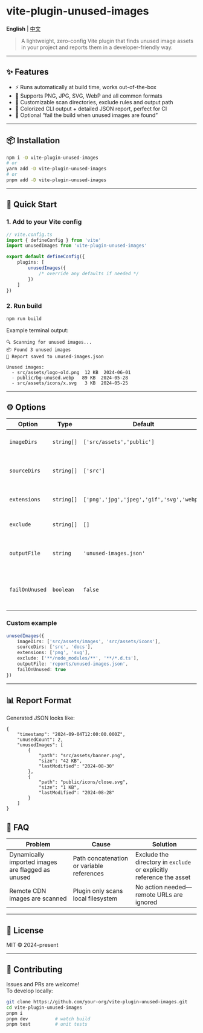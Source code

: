 # vite-plugin-unused-images

**English** | [中文](README.CN.md)

> A lightweight, zero-config Vite plugin that finds unused image assets in your project and reports them in a developer-friendly way.

---

## ✨ Features

- ⚡ Runs automatically at build time, works out-of-the-box
- 🎯 Supports PNG, JPG, SVG, WebP and all common formats
- 🔧 Customizable scan directories, exclude rules and output path
- 🎨 Colorized CLI output + detailed JSON report, perfect for CI
- 🚨 Optional “fail the build when unused images are found”

---

## 📦 Installation

```bash
npm i -D vite-plugin-unused-images
# or
yarn add -D vite-plugin-unused-images
# or
pnpm add -D vite-plugin-unused-images
```

---

## 🚀 Quick Start

### 1. Add to your Vite config

```ts
// vite.config.ts
import { defineConfig } from 'vite'
import unusedImages from 'vite-plugin-unused-images'

export default defineConfig({
	plugins: [
		unusedImages({
			/* override any defaults if needed */
		})
	]
})
```

### 2. Run build

```bash
npm run build
```

Example terminal output:

```
🔍 Scanning for unused images...
📦 Found 3 unused images
📝 Report saved to unused-images.json

Unused images:
  - src/assets/logo-old.png  12 KB  2024-06-01
  - public/bg-unused.webp   89 KB  2024-05-28
  - src/assets/icons/x.svg   3 KB  2024-05-25
```

---

## ⚙️ Options

| Option         | Type       | Default                                   | Description                                |
| -------------- | ---------- | ----------------------------------------- | ------------------------------------------ |
| `imageDirs`    | `string[]` | `['src/assets','public']`                 | Directories to scan for images             |
| `sourceDirs`   | `string[]` | `['src']`                                 | Directories to scan for source code        |
| `extensions`   | `string[]` | `['png','jpg','jpeg','gif','svg','webp']` | Image extensions to check                  |
| `exclude`      | `string[]` | `[]`                                      | Glob patterns to ignore                    |
| `outputFile`   | `string`   | `'unused-images.json'`                    | Path to save the JSON report               |
| `failOnUnused` | `boolean`  | `false`                                   | Throw error if any unused images are found |

### Custom example

```ts
unusedImages({
	imageDirs: ['src/assets/images', 'src/assets/icons'],
	sourceDirs: ['src', 'docs'],
	extensions: ['png', 'svg'],
	exclude: ['**/node_modules/**', '**/*.d.ts'],
	outputFile: 'reports/unused-images.json',
	failOnUnused: true
})
```

---

## 📊 Report Format

Generated JSON looks like:

```jsonc
{
	"timestamp": "2024-09-04T12:00:00.000Z",
	"unusedCount": 2,
	"unusedImages": [
		{
			"path": "src/assets/banner.png",
			"size": "42 KB",
			"lastModified": "2024-08-30"
		},
		{
			"path": "public/icons/close.svg",
			"size": "1 KB",
			"lastModified": "2024-08-28"
		}
	]
}
```

## 🧰 FAQ

| Problem                                           | Cause                                     | Solution                                                             |
| ------------------------------------------------- | ----------------------------------------- | -------------------------------------------------------------------- |
| Dynamically imported images are flagged as unused | Path concatenation or variable references | Exclude the directory in `exclude` or explicitly reference the asset |
| Remote CDN images are scanned                     | Plugin only scans local filesystem        | No action needed—remote URLs are ignored                             |

---

## 📄 License

MIT © 2024-present

---

## 🤝 Contributing

Issues and PRs are welcome!  
To develop locally:

```bash
git clone https://github.com/your-org/vite-plugin-unused-images.git
cd vite-plugin-unused-images
pnpm i
pnpm dev          # watch build
pnpm test         # unit tests
```
